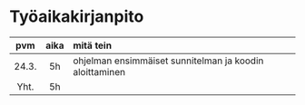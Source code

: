 # Työaikakirjanpito

| pvm  | aika        | mitä tein |
| :---:| :---------: | :-------- |
| 24.3.| 5h  | ohjelman ensimmäiset sunnitelman ja koodin aloittaminen |
| Yht. | 5h  |
